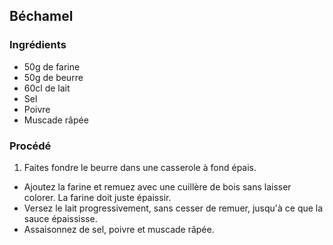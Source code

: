 ## Béchamel

### Ingrédients

* 50g de farine
* 50g de beurre
* 60cl de lait
* Sel
* Poivre
* Muscade râpée

### Procédé

1. Faites fondre le beurre dans une casserole à fond épais.
- Ajoutez la farine et remuez avec une cuillère de bois sans laisser colorer. La farine doit juste épaissir.
- Versez le lait progressivement, sans cesser de remuer, jusqu'à ce que la sauce épaississe.
- Assaisonnez de sel, poivre et muscade râpée.

